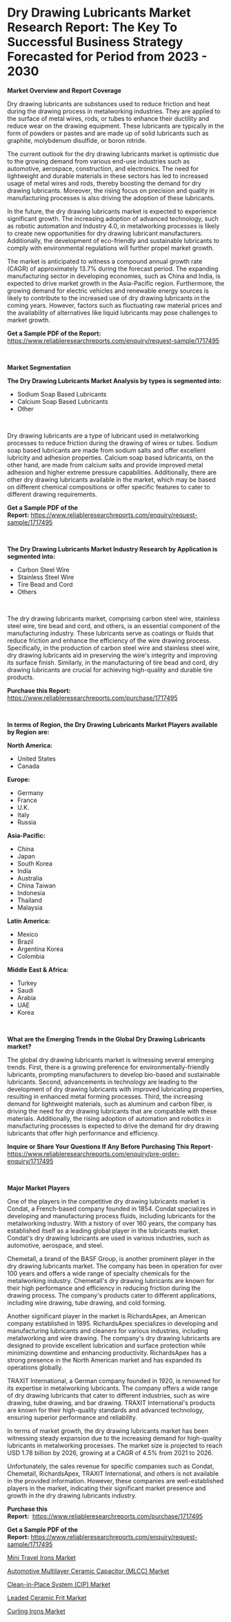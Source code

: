 <p><h1>Dry Drawing Lubricants Market Research Report: The Key To Successful Business Strategy Forecasted for Period from 2023 - 2030</h1></p><p><strong>Market Overview and Report Coverage</strong></p>
<p><p>Dry drawing lubricants are substances used to reduce friction and heat during the drawing process in metalworking industries. They are applied to the surface of metal wires, rods, or tubes to enhance their ductility and reduce wear on the drawing equipment. These lubricants are typically in the form of powders or pastes and are made up of solid lubricants such as graphite, molybdenum disulfide, or boron nitride.</p><p>The current outlook for the dry drawing lubricants market is optimistic due to the growing demand from various end-use industries such as automotive, aerospace, construction, and electronics. The need for lightweight and durable materials in these sectors has led to increased usage of metal wires and rods, thereby boosting the demand for dry drawing lubricants. Moreover, the rising focus on precision and quality in manufacturing processes is also driving the adoption of these lubricants.</p><p>In the future, the dry drawing lubricants market is expected to experience significant growth. The increasing adoption of advanced technology, such as robotic automation and Industry 4.0, in metalworking processes is likely to create new opportunities for dry drawing lubricant manufacturers. Additionally, the development of eco-friendly and sustainable lubricants to comply with environmental regulations will further propel market growth.</p><p>The market is anticipated to witness a compound annual growth rate (CAGR) of approximately 13.7% during the forecast period. The expanding manufacturing sector in developing economies, such as China and India, is expected to drive market growth in the Asia-Pacific region. Furthermore, the growing demand for electric vehicles and renewable energy sources is likely to contribute to the increased use of dry drawing lubricants in the coming years. However, factors such as fluctuating raw material prices and the availability of alternatives like liquid lubricants may pose challenges to market growth.</p></p>
<p><strong>Get a Sample PDF of the Report:</strong> <a href="https://www.reliableresearchreports.com/enquiry/request-sample/1717495">https://www.reliableresearchreports.com/enquiry/request-sample/1717495</a></p>
<p>&nbsp;</p>
<p><strong>Market Segmentation</strong></p>
<p><strong>The Dry Drawing Lubricants Market Analysis by types is segmented into:</strong></p>
<p><ul><li>Sodium Soap Based Lubricants</li><li>Calcium Soap Based Lubricants</li><li>Other</li></ul></p>
<p>&nbsp;</p>
<p><p>Dry drawing lubricants are a type of lubricant used in metalworking processes to reduce friction during the drawing of wires or tubes. Sodium soap based lubricants are made from sodium salts and offer excellent lubricity and adhesion properties. Calcium soap based lubricants, on the other hand, are made from calcium salts and provide improved metal adhesion and higher extreme pressure capabilities. Additionally, there are other dry drawing lubricants available in the market, which may be based on different chemical compositions or offer specific features to cater to different drawing requirements.</p></p>
<p><strong>Get a Sample PDF of the Report:</strong>&nbsp;<a href="https://www.reliableresearchreports.com/enquiry/request-sample/1717495">https://www.reliableresearchreports.com/enquiry/request-sample/1717495</a></p>
<p>&nbsp;</p>
<p><strong>The Dry Drawing Lubricants Market Industry Research by Application is segmented into:</strong></p>
<p><ul><li>Carbon Steel Wire</li><li>Stainless Steel Wire</li><li>Tire Bead and Cord</li><li>Others</li></ul></p>
<p>&nbsp;</p>
<p><p>The dry drawing lubricants market, comprising carbon steel wire, stainless steel wire, tire bead and cord, and others, is an essential component of the manufacturing industry. These lubricants serve as coatings or fluids that reduce friction and enhance the efficiency of the wire drawing process. Specifically, in the production of carbon steel wire and stainless steel wire, dry drawing lubricants aid in preserving the wire's integrity and improving its surface finish. Similarly, in the manufacturing of tire bead and cord, dry drawing lubricants are crucial for achieving high-quality and durable tire products.</p></p>
<p><strong>Purchase this Report:</strong>&nbsp; <a href="https://www.reliableresearchreports.com/purchase/1717495">https://www.reliableresearchreports.com/purchase/1717495</a></p>
<p>&nbsp;</p>
<p><strong>In terms of Region, the Dry Drawing Lubricants Market Players available by Region are:</strong></p>
<p>
    <p> <strong> North America: </strong>
        <ul>
            <li>United States</li>
            <li>Canada</li>
        </ul>
        </p> 
    <p> <strong> Europe: </strong>
        <ul>
            <li>Germany</li>
            <li>France</li>
            <li>U.K.</li>
            <li>Italy</li>
            <li>Russia</li>
        </ul>
        </p> 
    <p> <strong> Asia-Pacific: </strong>
        <ul>
            <li>China</li>
            <li>Japan</li>
            <li>South Korea</li>
            <li>India</li>
            <li>Australia</li>
            <li>China Taiwan</li>
            <li>Indonesia</li>
            <li>Thailand</li>
            <li>Malaysia</li>
        </ul>
        </p> 
    <p> <strong> Latin America: </strong>
        <ul>
            <li>Mexico</li>
            <li>Brazil</li>
            <li>Argentina Korea</li>
            <li>Colombia</li>
        </ul>
        </p> 
    <p> <strong> Middle East & Africa: </strong>
        <ul>
            <li>Turkey</li>
            <li>Saudi</li>
            <li>Arabia</li>
            <li>UAE</li>
            <li>Korea</li>
        </ul>
    </p>
    </p>
<p>&nbsp;</p>
<p><strong>What are the Emerging Trends in the Global Dry Drawing Lubricants market?</strong></p>
<p><p>The global dry drawing lubricants market is witnessing several emerging trends. First, there is a growing preference for environmentally-friendly lubricants, prompting manufacturers to develop bio-based and sustainable lubricants. Second, advancements in technology are leading to the development of dry drawing lubricants with improved lubricating properties, resulting in enhanced metal forming processes. Third, the increasing demand for lightweight materials, such as aluminum and carbon fiber, is driving the need for dry drawing lubricants that are compatible with these materials. Additionally, the rising adoption of automation and robotics in manufacturing processes is expected to drive the demand for dry drawing lubricants that offer high performance and efficiency.</p></p>
<p><strong>Inquire or Share Your Questions If Any Before Purchasing This Report</strong>- <a href="https://www.reliableresearchreports.com/enquiry/pre-order-enquiry/1717495">https://www.reliableresearchreports.com/enquiry/pre-order-enquiry/1717495</a></p>
<p>&nbsp;</p>
<p><strong>Major Market Players</strong></p>
<p><p>One of the players in the competitive dry drawing lubricants market is Condat, a French-based company founded in 1854. Condat specializes in developing and manufacturing process fluids, including lubricants for the metalworking industry. With a history of over 160 years, the company has established itself as a leading global player in the lubricants market. Condat's dry drawing lubricants are used in various industries, such as automotive, aerospace, and steel.</p><p>Chemetall, a brand of the BASF Group, is another prominent player in the dry drawing lubricants market. The company has been in operation for over 100 years and offers a wide range of specialty chemicals for the metalworking industry. Chemetall's dry drawing lubricants are known for their high performance and efficiency in reducing friction during the drawing process. The company's products cater to different applications, including wire drawing, tube drawing, and cold forming.</p><p>Another significant player in the market is RichardsApex, an American company established in 1895. RichardsApex specializes in developing and manufacturing lubricants and cleaners for various industries, including metalworking and wire drawing. The company's dry drawing lubricants are designed to provide excellent lubrication and surface protection while minimizing downtime and enhancing productivity. RichardsApex has a strong presence in the North American market and has expanded its operations globally.</p><p>TRAXIT International, a German company founded in 1920, is renowned for its expertise in metalworking lubricants. The company offers a wide range of dry drawing lubricants that cater to different industries, such as wire drawing, tube drawing, and bar drawing. TRAXIT International's products are known for their high-quality standards and advanced technology, ensuring superior performance and reliability.</p><p>In terms of market growth, the dry drawing lubricants market has been witnessing steady expansion due to the increasing demand for high-quality lubricants in metalworking processes. The market size is projected to reach USD 1.78 billion by 2026, growing at a CAGR of 4.5% from 2021 to 2026.</p><p>Unfortunately, the sales revenue for specific companies such as Condat, Chemetall, RichardsApex, TRAXIT International, and others is not available in the provided information. However, these companies are well-established players in the market, indicating their significant market presence and growth in the dry drawing lubricants industry.</p></p>
<p><strong>Purchase this Report:</strong>&nbsp;&nbsp;<a href="https://www.reliableresearchreports.com/purchase/1717495">https://www.reliableresearchreports.com/purchase/1717495</a></p>
<p></p>
<p><strong>Get a Sample PDF of the Report:</strong>&nbsp;<a href="https://www.reliableresearchreports.com/enquiry/request-sample/1717495">https://www.reliableresearchreports.com/enquiry/request-sample/1717495</a></p>
<p><p><a href="https://github.com/amonskiyk/Market-Research-Report-List-1/blob/main/mini-travel-irons-market.md">Mini Travel Irons Market</a></p><p><a href="https://medium.com/@mayrussel1912/decoding-automotive-multilayer-ceramic-capacitor-mlcc-market-metrics-market-share-trends-and-e2c5fb965210">Automotive Multilayer Ceramic Capacitor (MLCC) Market</a></p><p><a href="https://medium.com/@raygrimes1999/clean-in-place-system-cip-market-share-evolution-and-market-growth-trends-2023-2030-ede2a6bc0afb">Clean-in-Place System (CIP) Market</a></p><p><a href="https://www.linkedin.com/pulse/leaded-ceramic-frit-market-size-growth-forecast-from-2023/">Leaded Ceramic Frit Market</a></p><p><a href="https://github.com/gaydyna/Market-Research-Report-List-1/blob/main/curling-irons-market.md">Curling Irons Market</a></p></p>